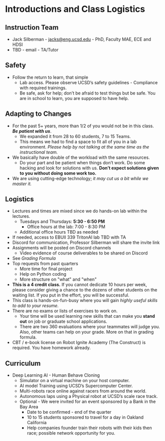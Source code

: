 # Introductions and Class Logistics

## Instruction Team
- Jack Silberman - [jacks@eng.ucsd.edu](mailto:jacks@eng.ucsd.edu) - PhD, Faculty MAE, ECE and HDSI
- TBD - email - TA/Tutor

## Safety
- Follow the return to learn, that simple
    - Lab access. Please observe UCSD’s safety guidelines - Compliance with required trainings.
    - Be safe, ask for help; don’t be afraid to test things but be safe. You are in school to learn, you are supposed to have help.

## Adapting to Changes
- For the past 5+ years, more than 1/2 of you would not be in this class. ***Be patient with us***.
    - We expanded it from 28 to 60 students, 7 to 15 Teams.
    - This means we had to find a space to fit all of you in a lab environment. *Please help by not talking at the same time as the instructional team.*
- We basically have double of the workload with the same resources.
    - Do your part and be patient when things don’t work. Do some hacking and look for solutions with us. **Don’t expect solutions given to you without doing some work too.**
- We are using cutting-edge technology; *it may cut us a bit while we master it.*

## Logistics
- Lectures and times are mixed since we do hands-on lab within the lectures.
    - Tuesdays and Thursdays: **5:30 - 6:50 PM**
        - Office hours at the lab: 7:00 - 8:30 PM
    - Additional office hours TBD as needed
- If needed, access to EBUII 339 TritonAI lab TBD with TA
- Discord for communication, Professor Silberman will share the invite link
- Assignments will be posted on Discord channels
    - Video evidence of course deliverables to be shared on Discord
- See *Grading Formula*
- Top requests from past quarters
    - More time for final project
    - Help on Python coding
    - More structure on "what" and "when"
- **This is a 4 credit class.** If you cannot dedicate 10 hours per week, please consider giving a chance to the dozens of other students on the waiting list. If you put in the effort, you will be successful.
- This class is hands-on-fun-busy where you will gain *highly useful skills to add to your resume.*
- There are no exams or lists of exercises to work on.
    - Your time will be used learning new skills that can make you **stand out** on job or graduate school applications.
    - There are two 360 evaluations where your teammates will judge you. Also, other teams can help on your grade. More on that in grading formula.
- CBT / e-book license on Robot Ignite Academy (The Construct) is required. You have homework already.

## Curriculum
- Deep Learning AI - Human Behave Cloning
    - Simulator on a virtual machine on your host computer.
    - AI model Training using UCSD’s Supercomputer Center.
    - Multi-robots race online against racers from around the world.
    - Autonomous laps using a Physical robot at UCSD’s scale race track.
    - Optional - We were invited for an event sponsored by a Bank in the Bay Area
        - Date to be confirmed - end of the quarter
        - 10 to 15 students sponsored to travel for a day in Oakland California
        - Help companies founder train their robots with their kids then race; possible network opportunity for you.
